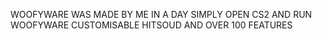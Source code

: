 WOOFYWARE WAS MADE BY ME IN A DAY
SIMPLY OPEN CS2 AND RUN WOOFYWARE
CUSTOMISABLE HITSOUD AND OVER 100 FEATURES
